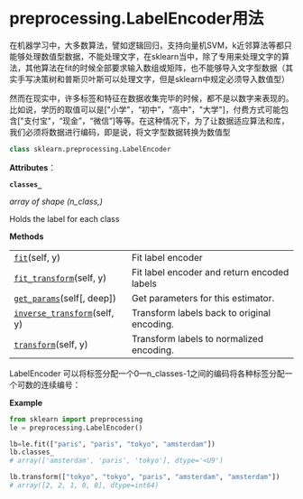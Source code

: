 # preprocessing.LabelEncoder用法

在机器学习中，大多数算法，譬如逻辑回归，支持向量机SVM，k近邻算法等都只能够处理数值型数据，不能处理文字，在sklearn当中，除了专用来处理文字的算法，其他算法在fit的时候全部要求输入数组或矩阵，也不能够导入文字型数据（其实手写决策树和普斯贝叶斯可以处理文字，但是sklearn中规定必须导入数值型）  

然而在现实中，许多标签和特征在数据收集完毕的时候，都不是以数字来表现的。比如说，学历的取值可以是["小学"，“初中”，“高中”，"大学"]，付费方式可能包含["支付宝"，“现金”，“微信”]等等。在这种情况下，为了让数据适应算法和库，我们必须将数据进行编码，即是说，将文字型数据转换为数值型  



```python
class sklearn.preprocessing.LabelEncoder
```

**Attributes**：

**`classes_`**

*array of shape (n_class,)*

Holds the label for each class



**Methods**

|                                                              |                                             |
| ------------------------------------------------------------ | ------------------------------------------- |
| [`fit`](https://scikit-learn.org/stable/modules/generated/sklearn.preprocessing.LabelEncoder.html?highlight=labelencoder#sklearn.preprocessing.LabelEncoder.fit)(self, y) | Fit label encoder                           |
| [`fit_transform`](https://scikit-learn.org/stable/modules/generated/sklearn.preprocessing.LabelEncoder.html?highlight=labelencoder#sklearn.preprocessing.LabelEncoder.fit_transform)(self, y) | Fit label encoder and return encoded labels |
| [`get_params`](https://scikit-learn.org/stable/modules/generated/sklearn.preprocessing.LabelEncoder.html?highlight=labelencoder#sklearn.preprocessing.LabelEncoder.get_params)(self[, deep]) | Get parameters for this estimator.          |
| [`inverse_transform`](https://scikit-learn.org/stable/modules/generated/sklearn.preprocessing.LabelEncoder.html?highlight=labelencoder#sklearn.preprocessing.LabelEncoder.inverse_transform)(self, y) | Transform labels back to original encoding. |
| [`transform`](https://scikit-learn.org/stable/modules/generated/sklearn.preprocessing.LabelEncoder.html?highlight=labelencoder#sklearn.preprocessing.LabelEncoder.transform)(self, y) | Transform labels to normalized encoding.    |

LabelEncoder 可以将标签分配一个0—n_classes-1之间的编码将各种标签分配一个可数的连续编号：

**Example**

```python
from sklearn import preprocessing
le = preprocessing.LabelEncoder()

lb=le.fit(["paris", "paris", "tokyo", "amsterdam"])
lb.classes_
# array(['amsterdam', 'paris', 'tokyo'], dtype='<U9')

lb.transform(["tokyo", "tokyo", "paris", "amsterdam", "amsterdam"]) 
# array([2, 2, 1, 0, 0], dtype=int64)
```

